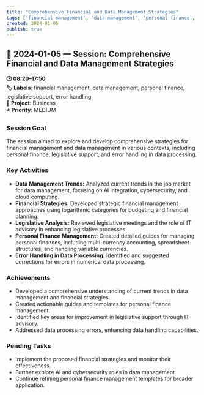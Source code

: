 ```yaml
---
title: "Comprehensive Financial and Data Management Strategies"
tags: ['financial management', 'data management', 'personal finance', 'legislative support', 'error handling']
created: 2024-01-05
publish: true
---
```


## 📅 2024-01-05 — Session: Comprehensive Financial and Data Management Strategies

**🕒 08:20–17:50**  
**🏷️ Labels**: financial management, data management, personal finance, legislative support, error handling  
**📂 Project**: Business  
**⭐ Priority**: MEDIUM  


### Session Goal
The session aimed to explore and develop comprehensive strategies for financial management and data management in various contexts, including personal finance, legislative support, and error handling in data processing.

### Key Activities
- **Data Management Trends:** Analyzed current trends in the job market for data management, focusing on AI integration, cybersecurity, and cloud computing.
- **Financial Strategies:** Developed strategic financial management approaches using logarithmic categories for budgeting and financial planning.
- **Legislative Analysis:** Reviewed legislative meetings and the role of IT advisory in enhancing legislative processes.
- **Personal Finance Management:** Created detailed guides for managing personal finances, including multi-currency accounting, spreadsheet structures, and handling variable currencies.
- **Error Handling in Data Processing:** Identified and suggested corrections for errors in numerical data processing.

### Achievements
- Developed a comprehensive understanding of current trends in data management and financial strategies.
- Created actionable guides and templates for personal finance management.
- Identified key areas for improvement in legislative support through IT advisory.
- Addressed data processing errors, enhancing data handling capabilities.

### Pending Tasks
- Implement the proposed financial strategies and monitor their effectiveness.
- Further explore AI and cybersecurity roles in data management.
- Continue refining personal finance management templates for broader application.

